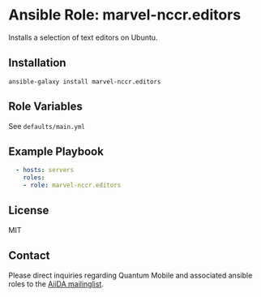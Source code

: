 # Ansible Role: marvel-nccr.editors

Installs a selection of text editors on Ubuntu.

## Installation

`ansible-galaxy install marvel-nccr.editors`

## Role Variables

See `defaults/main.yml`

## Example Playbook

```yaml
  - hosts: servers
    roles:
    - role: marvel-nccr.editors
```

## License

MIT

## Contact

Please direct inquiries regarding Quantum Mobile and associated ansible roles to the [AiiDA mailinglist](http://www.aiida.net/mailing-list/).
